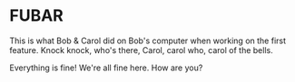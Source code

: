 
# FUBAR

This is what Bob & Carol did on Bob's computer when working on the first feature. Knock knock, who's there, Carol, carol who, carol of the bells.

Everything is fine! We're all fine here. How are you?
